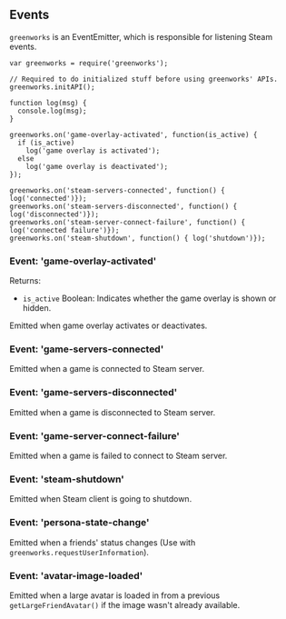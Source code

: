 ## Events

`greenworks` is an EventEmitter, which is responsible for listening Steam events.

```
var greenworks = require('greenworks');

// Required to do initialized stuff before using greenworks' APIs.
greenworks.initAPI();

function log(msg) {
  console.log(msg);
}

greenworks.on('game-overlay-activated', function(is_active) {
  if (is_active)
    log('game overlay is activated');
  else
    log('game overlay is deactivated');
});

greenworks.on('steam-servers-connected', function() { log('connected')});
greenworks.on('steam-servers-disconnected', function() { log('disconnected')});
greenworks.on('steam-server-connect-failure', function() { log('connected failure')});
greenworks.on('steam-shutdown', function() { log('shutdown')});
```

### Event: 'game-overlay-activated'

Returns:
  * `is_active` Boolean:  Indicates whether the game overlay is shown or hidden.

Emitted when game overlay activates or deactivates.

### Event: 'game-servers-connected'

Emitted when a game is connected to Steam server.

### Event: 'game-servers-disconnected'

Emitted when a game is disconnected to Steam server.

### Event: 'game-server-connect-failure'

Emitted when a game is failed to connect to Steam server.

### Event: 'steam-shutdown'

Emitted when Steam client is going to shutdown.

### Event: 'persona-state-change'

Emitted when a friends' status changes (Use with
`greenworks.requestUserInformation`).

### Event: 'avatar-image-loaded'

Emitted when a large avatar is loaded in from a previous
`getLargeFriendAvatar()` if the image wasn't already available.
